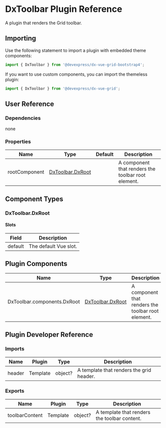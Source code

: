 # DxToolbar Plugin Reference

A plugin that renders the Grid toolbar.

## Importing

Use the following statement to import a plugin with embedded theme components:

```js
import { DxToolbar } from '@devexpress/dx-vue-grid-bootstrap4';
```

If you want to use custom components, you can import the themeless plugin:

```js
import { DxToolbar } from '@devexpress/dx-vue-grid';
```

## User Reference

### Dependencies

none

### Properties

Name | Type | Default | Description
-----|------|---------|------------
rootComponent | [DxToolbar.DxRoot](#dxtoolbardxroot) | | A component that renders the toolbar root element.

## Component Types

### DxToolbar.DxRoot

#### Slots

Field | Description
------|------------
default | The default Vue slot.

## Plugin Components

Name | Type | Description
-----|------|------------
DxToolbar.components.DxRoot | [DxToolbar.DxRoot](#dxtoolbardxroot) | A component that renders the toolbar root element.

## Plugin Developer Reference

### Imports

Name | Plugin | Type | Description
-----|--------|------|------------
header | Template | object? | A template that renders the grid header.

### Exports

Name | Plugin | Type | Description
-----|--------|------|------------
toolbarContent | Template | object? | A template that renders the toolbar content.
